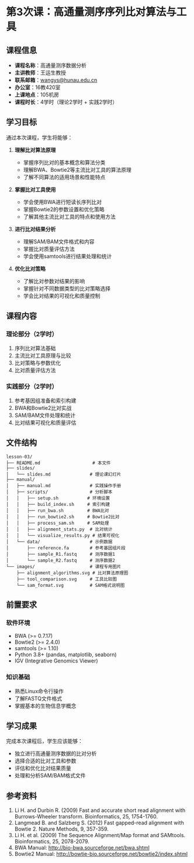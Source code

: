 # 第3次课：高通量测序序列比对算法与工具

## 课程信息
- **课程名称**：高通量测序数据分析
- **主讲教师**：王运生教授
- **联系邮箱**：wangys@hunau.edu.cn
- **办公室**：16教420室
- **上课地点**：105机房
- **课程时长**：4学时（理论2学时 + 实践2学时）

## 学习目标

通过本次课程，学生将能够：

1. **理解比对算法原理**
   - 掌握序列比对的基本概念和算法分类
   - 理解BWA、Bowtie2等主流比对工具的算法原理
   - 了解不同算法的适用场景和性能特点

2. **掌握比对工具使用**
   - 学会使用BWA进行短读长序列比对
   - 掌握Bowtie2的参数设置和优化策略
   - 了解其他主流比对工具的特点和使用方法

3. **进行比对结果分析**
   - 理解SAM/BAM文件格式和内容
   - 掌握比对质量评估方法
   - 学会使用samtools进行结果处理和统计

4. **优化比对策略**
   - 了解比对参数对结果的影响
   - 掌握针对不同数据类型的比对策略选择
   - 学会比对结果的可视化和质量控制

## 课程内容

### 理论部分（2学时）
1. 序列比对算法基础
2. 主流比对工具原理与比较
3. 比对策略与参数优化
4. 比对质量评估方法

### 实践部分（2学时）
1. 参考基因组准备和索引构建
2. BWA和Bowtie2比对实战
3. SAM/BAM文件处理和统计
4. 比对结果可视化和质量评估

## 文件结构

```
lesson-03/
├── README.md                    # 本文件
├── slides/
│   └── slides.md               # 理论课幻灯片
├── manual/
│   ├── manual.md               # 实践操作手册
│   ├── scripts/                # 分析脚本
│   │   ├── setup.sh           # 环境设置
│   │   ├── build_index.sh     # 索引构建
│   │   ├── run_bwa.sh         # BWA比对
│   │   ├── run_bowtie2.sh     # Bowtie2比对
│   │   ├── process_sam.sh     # SAM处理
│   │   ├── alignment_stats.py  # 比对统计
│   │   └── visualize_results.py # 结果可视化
│   └── data/                   # 示例数据
│       ├── reference.fa        # 参考基因组片段
│       ├── sample_R1.fastq     # 测序数据1
│       └── sample_R2.fastq     # 测序数据2
└── images/                     # 课程专用图片
    ├── alignment_algorithms.svg # 比对算法原理图
    ├── tool_comparison.svg     # 工具比较图
    └── sam_format.svg          # SAM格式说明图
```

## 前置要求

### 软件环境
- BWA (>= 0.7.17)
- Bowtie2 (>= 2.4.0)
- samtools (>= 1.10)
- Python 3.8+ (pandas, matplotlib, seaborn)
- IGV (Integrative Genomics Viewer)

### 知识基础
- 熟悉Linux命令行操作
- 了解FASTQ文件格式
- 掌握基本的生物信息学概念

## 学习成果

完成本次课程后，学生应该能够：
- 独立进行高通量测序数据的比对分析
- 选择合适的比对工具和参数
- 评估和优化比对结果质量
- 处理和分析SAM/BAM格式文件

## 参考资料

1. Li H. and Durbin R. (2009) Fast and accurate short read alignment with Burrows-Wheeler transform. Bioinformatics, 25, 1754-1760.
2. Langmead B. and Salzberg S. (2012) Fast gapped-read alignment with Bowtie 2. Nature Methods, 9, 357-359.
3. Li H. et al. (2009) The Sequence Alignment/Map format and SAMtools. Bioinformatics, 25, 2078-2079.
4. BWA Manual: http://bio-bwa.sourceforge.net/bwa.shtml
5. Bowtie2 Manual: http://bowtie-bio.sourceforge.net/bowtie2/index.shtml